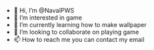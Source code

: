 - 👋 Hi, I’m @NavalPWS
- 👀 I’m interested in game
- 🌱 I’m currently learning how to make wallpaper
- 💞️ I’m looking to collaborate on playing game 
- 📫 How to reach me you can contact my email

<!---
NavalPWS/NavalPWS is a ✨ special ✨ repository because its `README.md` (this file) appears on your GitHub profile.
You can click the Preview link to take a look at your changes.
--->
